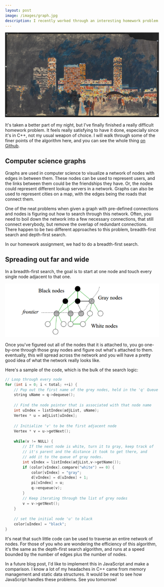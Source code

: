 ```yaml
---
layout: post
image: /images/graph.jpg
description: I recently worked through an interesting homework problem for breadth-first traversal of a binary tree. Take a look if you're interested in what graph traversal algorithms look like.
---
```


![](/images/graph.jpg)

It's taken a better part of my night, but I've finally finished a really difficult homework problem. It feels really satisfying to have it done, especially since it's in C++, not my usual weapon of choice. I will walk through some of the finer points of the algorithm here, and you can see the whole thing [on Github](https://github.com/jrpruit1).

## Computer science graphs

Graphs are used in computer science to visualize a network of nodes with edges in between them. These nodes can be used to represent users, and the links between them could be the friendships they have. Or, the nodes could represent different lookup servers in a network. Graphs can also be used to represent cities on a map, with the edges being the roads that connect them.

One of the neat problems when given a graph with pre-defined connections and nodes is figuring out how to search through this network. Often, you need to boil down the network into a few necessary connections, that still connect everybody, but remove the overlap of redundant connections. There happen to be two different approaches to this problem, breadth-first search and depth-first search.

In our homework assignment, we had to do a breadth-first search.

## Spreading out far and wide

In a breadth-first search, the goal is to start at one node and touch every single node adjacent to that one.

![](/images/binary_tree.png)

Once you've figured out all of the nodes that it is attached to, you go one-by-one through those gray nodes and figure out what's attached to them. eventually, this will spread across the network and you will have a pretty good idea of what the network really looks like.

Here's a sample of the code, which is the bulk of the search logic:

```C++
// Loop through every node
for (int i = 0; i < total; ++i) {
	// Pop out the first name of the grey nodes, held in the 'q' Queue
	string uName = q->dequeue();

	// Find the node pointer that is associated with that node name
	int uIndex = listIndex(adjList, uName);
	Vertex * u = adjList[uIndex];
	
	// Initialize 'v' to be the first adjacent node
	Vertex * v = u->getNext();

	while(v != NULL) {
		// If the next node is white, turn it to gray, keep track of
		// it's parent and the distance it took to get there, and
		// add it to the queue of gray nodes.
		int vIndex = listIndex(adjList,v->getName());
		if (color[vIndex].compare("white") == 0) {
			color[vIndex] = "gray";
			d[vIndex] = d[uIndex] + 1;
			pi[vIndex] = u;
			q->enqueue(v);
		}
		// Keep iterating through the list of grey nodes
		v = v->getNext();
	}

	// set the initial node 'u' to black
	color[uIndex] = "black";
}
```

It's neat that such little code can be used to traverse an entire network of nodes. For those of you who are wondering the efficiency of this algorithm, it's the same as the depth-first search algorithm, and runs at a speed bounded by the number of edges plus the number of nodes.

In a future blog post, I'd like to implement this in JavaScript and make a comparison. I know a lot of my headaches in C++ came from memory management and static data structures. It would be neat to see how JavaScript handles these problems. See you tomorrow!